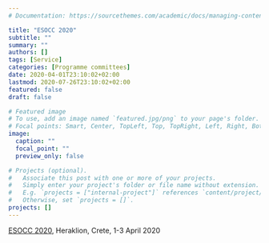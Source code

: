 ```yaml
---
# Documentation: https://sourcethemes.com/academic/docs/managing-content/

title: "ESOCC 2020"
subtitle: ""
summary: ""
authors: []
tags: [Service]
categories: [Programme committees]
date: 2020-04-01T23:10:02+02:00
lastmod: 2020-07-26T23:10:02+02:00
featured: false
draft: false

# Featured image
# To use, add an image named `featured.jpg/png` to your page's folder.
# Focal points: Smart, Center, TopLeft, Top, TopRight, Left, Right, BottomLeft, Bottom, BottomRight.
image:
  caption: ""
  focal_point: ""
  preview_only: false

# Projects (optional).
#   Associate this post with one or more of your projects.
#   Simply enter your project's folder or file name without extension.
#   E.g. `projects = ["internal-project"]` references `content/project/deep-learning/index.md`.
#   Otherwise, set `projects = []`.
projects: []
---
```

[ESOCC 2020](http://esocc-conf.eu/), Heraklion, Crete, 1-3 April 2020
